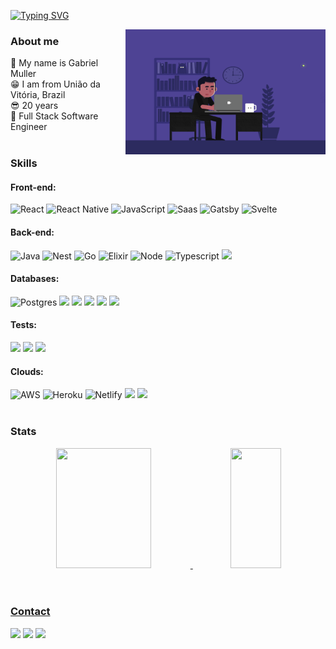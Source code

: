[![Typing SVG](https://readme-typing-svg.herokuapp.com?color=7f3ace&lines=WELCOME+TO+MY+PROFILE+🙋‍♂️👨‍💻)](https://git.io/typing-svg)
<p align="center">  
<img alt="Night Coding" src="https://raw.githubusercontent.com/gabrielmuller1/gabrielmuller1/master/assets/freelancelife.gif"   height="200px" width="320px" align="right" justify="top"/>
 
### About me
   🙋‍ My name is Gabriel Muller <br>
   😁 I am from União da Vitória, Brazil<br> 
   😎 20 years <br>
   🙌 Full Stack Software Engineer<br>
 <br> 
 
<h3>Skills</h3>

#### Front-end:
<img alt="React" src="https://img.shields.io/badge/react-%2320232a.svg?&style=for-the-badge&logo=react&logoColor=%2361DAFB"/> <img alt="React Native" src="https://img.shields.io/badge/React_Native-20232A?style=for-the-badge&logo=react&logoColor=61DAFB"/> <img alt="JavaScript" src="https://img.shields.io/badge/JavaScript-20232A?style=for-the-badge&logo=javascript&logoColor=F7DF1E"/> <img alt="Saas" src="https://img.shields.io/badge/Sass-CC6699?style=for-the-badge&logo=sass&logoColor=white"/> <img alt="Gatsby" src="https://img.shields.io/badge/Gatsby-663399?style=for-the-badge&logo=gatsby&logoColor=white"/> <img alt="Svelte" src="https://img.shields.io/badge/Svelte-4A4A55?style=for-the-badge&logo=svelte&logoColor=FF3E00"/>

#### Back-end:
<img alt="Java" src="https://img.shields.io/badge/java-%200.svg?&style=for-the-badge&logo=spring&logoColor=white&Color=blue"/> <img alt="Nest" src="https://img.shields.io/badge/nest-%23FF0000.svg?&style=for-the-badge&logo=nestjs&logoColor=white"/> <img alt="Go" src="https://img.shields.io/badge/golang-%2300BFFF.svg?&style=for-the-badge&logo=go&logoColor=white&Color=blue"/> <img alt="Elixir" src="https://img.shields.io/badge/Elixir-4B275F?style=for-the-badge&logo=elixir&logoColor=white"/> <img alt="Node" src="https://img.shields.io/badge/Node.js-43853D?style=for-the-badge&logo=node.js&logoColor=white"/> <img alt="Typescript" src="https://img.shields.io/badge/TypeScript-007ACC?style=for-the-badge&logo=typescript&logoColor=white"/> <img src="https://img.shields.io/badge/Express.js-404D59?style=for-the-badge"/>

#### Databases:
<img alt="Postgres" src ="https://img.shields.io/badge/postgres-%23316192.svg?&style=for-the-badge&logo=postgresql&logoColor=white"/> <img src="https://img.shields.io/badge/MongoDB-4EA94B?style=for-the-badge&logo=mongodb&logoColor=white"/> <img src="https://img.shields.io/badge/SQLite-07405E?style=for-the-badge&logo=sqlite&logoColor=white"/> <img src="https://img.shields.io/badge/MySQL-005C84?style=for-the-badge&logo=mysql&logoColor=white"/> <img src="https://img.shields.io/badge/Oracle-F80000?style=for-the-badge&logo=Oracle&logoColor=white"/> <img src="https://img.shields.io/badge/rabbitmq-%23FF6600.svg?&style=for-the-badge&logo=rabbitmq&logoColor=white"/>

#### Tests:
<img src="https://img.shields.io/badge/Jest-323330?style=for-the-badge&logo=Jest&logoColor=white"/> <img src="https://img.shields.io/badge/testing%20library-323330?style=for-the-badge&logo=testing-library&logoColor=red"/> <img src="https://img.shields.io/badge/mocha.js-323330?style=for-the-badge&logo=mocha&logoColor=Brown"/>

#### Clouds:
<img alt="AWS" src="https://img.shields.io/badge/AWS-%23FF9900.svg?&style=for-the-badge&logo=amazon-aws&logoColor=white"/> <img alt="Heroku" src="https://img.shields.io/badge/heroku-%23430098.svg?&style=for-the-badge&logo=heroku&logoColor=white"/> <img alt="Netlify" src="https://img.shields.io/badge/Netlify-00C7B7?style=for-the-badge&logo=netlify&logoColor=white"/> <img src="https://img.shields.io/badge/Oracle-F80000?style=for-the-badge&logo=Oracle&logoColor=white"/> <img src="https://img.shields.io/badge/Vercel-000000?style=for-the-badge&logo=vercel&logoColor=white"/>
<br><br/>
<h3>Stats</h3>
<div align="center">
  <a href="https://github.com/gabrielmuller1">
  <img width="55%" height="192em" src="https://github-readme-stats.vercel.app/api?username=gabrielmuller1&theme=midnight-purple"/>
  <img width="40%" height="192em" src="https://github-readme-stats.vercel.app/api/top-langs/?username=gabrielmuller1&layout=compact&langs_count=7&theme=midnight-purple"/>
</div><br><br>  
  
  <h3>Contact</h3> 
<div> 
  <a href="https://instagram.com/gabriel_mul" target="_blank"><img src="https://img.shields.io/badge/-Instagram-%23E4405F?style=for-the-badge&logo=instagram&logoColor=white" target="_blank"></a>
  <a href = "mailto:gabrielmuller708@gmail.com"><img src="https://img.shields.io/badge/-Gmail-%23333?style=for-the-badge&logo=gmail&logoColor=white" target="_blank"></a>
  <a href="https://www.linkedin.com/in/gabriel-muller-80929b1b6/" target="_blank"><img src="https://img.shields.io/badge/-LinkedIn-%230077B5?style=for-the-badge&logo=linkedin&logoColor=white" target="_blank"></a> <br><br><br> 
</div>
